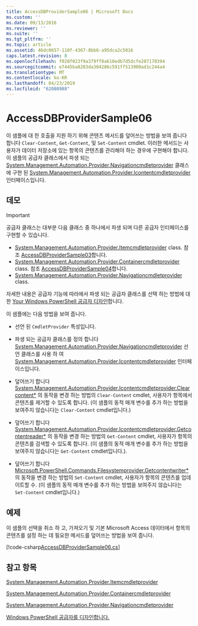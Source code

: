 ```yaml
---
title: AccessDBProviderSample06 | Microsoft Docs
ms.custom: ''
ms.date: 09/13/2016
ms.reviewer: ''
ms.suite: ''
ms.tgt_pltfrm: ''
ms.topic: article
ms.assetid: 46dc0657-110f-4367-8bb6-a95dca2c5016
caps.latest.revision: 8
ms.openlocfilehash: f020f023f9a379ff8a610edb7d5dcfe207170394
ms.sourcegitcommit: e7445ba8203da304286c591ff513900ad1c244a4
ms.translationtype: MT
ms.contentlocale: ko-KR
ms.lasthandoff: 04/23/2019
ms.locfileid: "62080988"
---
```

# <a name="accessdbprovidersample06"></a>AccessDBProviderSample06

이 샘플에 대 한 호출을 지원 하기 위해 콘텐츠 메서드를 덮어쓰는 방법을 보여 줍니다 합니다 `Clear-Content`, `Get-Content`, 및 `Set-Content` cmdlet. 이러한 메서드는 사용자가 데이터 저장소에 있는 항목의 콘텐츠를 관리해야 하는 경우에 구현해야 합니다. 이 샘플의 공급자 클래스에서 파생 되는 [System.Management.Automation.Provider.Navigationcmdletprovider](/dotnet/api/System.Management.Automation.Provider.NavigationCmdletProvider) 클래스에 구현 된 [ System.Management.Automation.Provider.Icontentcmdletprovider](/dotnet/api/System.Management.Automation.Provider.IContentCmdletProvider) 인터페이스입니다.

## <a name="demonstrates"></a>데모

> [!IMPORTANT]
> 공급자 클래스는 대부분 다음 클래스 중 하나에서 파생 되며 다른 공급자 인터페이스를 구현할 수 있습니다.
>
> -   [System.Management.Automation.Provider.Itemcmdletprovider](/dotnet/api/System.Management.Automation.Provider.ItemCmdletProvider) class. 참조 [AccessDBProviderSample03](./accessdbprovidersample03.md)합니다.
> -   [System.Management.Automation.Provider.Containercmdletprovider](/dotnet/api/System.Management.Automation.Provider.ContainerCmdletProvider) class. 참조 [AccessDBProviderSample04](./accessdbprovidersample04.md)합니다.
> -   [System.Management.Automation.Provider.Navigationcmdletprovider](/dotnet/api/System.Management.Automation.Provider.NavigationCmdletProvider) class.
>
> 자세한 내용은 공급자 기능에 따라에서 파생 되는 공급자 클래스를 선택 하는 방법에 대 한 [Your Windows PowerShell 공급자 디자인](./provider-types.md)합니다.

이 샘플에는 다음 방법을 보여 줍니다.

- 선언 된 `CmdletProvider` 특성입니다.

- 파생 되는 공급자 클래스를 정의 합니다 [System.Management.Automation.Provider.Navigationcmdletprovider](/dotnet/api/System.Management.Automation.Provider.NavigationCmdletProvider) 선언 클래스를 사용 하 여 [ System.Management.Automation.Provider.Icontentcmdletprovider](/dotnet/api/System.Management.Automation.Provider.IContentCmdletProvider) 인터페이스입니다.

- 덮어쓰기 합니다 [System.Management.Automation.Provider.Icontentcmdletprovider.Clearcontent*](/dotnet/api/System.Management.Automation.Provider.IContentCmdletProvider.ClearContent) 의 동작을 변경 하는 방법의 `Clear-Content` cmdlet, 사용자가 항목에서 콘텐츠를 제거할 수 있도록 합니다. (이 샘플의 동적 매개 변수를 추가 하는 방법을 보여주지 않습니다는 `Clear-Content` cmdlet입니다.)

- 덮어쓰기 합니다 [System.Management.Automation.Provider.Icontentcmdletprovider.Getcontentreader*](/dotnet/api/System.Management.Automation.Provider.IContentCmdletProvider.GetContentReader) 의 동작을 변경 하는 방법의 `Get-Content` cmdlet, 사용자가 항목의 콘텐츠를 검색할 수 있도록 합니다. (이 샘플의 동적 매개 변수를 추가 하는 방법을 보여주지 않습니다는 `Get-Content` cmdlet입니다.).

- 덮어쓰기 합니다 [Microsoft.PowerShell.Commands.Filesystemprovider.Getcontentwriter*](/dotnet/api/Microsoft.PowerShell.Commands.FileSystemProvider.GetContentWriter) 의 동작을 변경 하는 방법의 `Set-Content` cmdlet, 사용자가 항목의 콘텐츠를 업데이트할 수. (이 샘플의 동적 매개 변수를 추가 하는 방법을 보여주지 않습니다는 `Set-Content` cmdlet입니다.)

## <a name="example"></a>예제

이 샘플의 선택을 취소 하 고, 가져오기 및 기본 Microsoft Access 데이터에서 항목의 콘텐츠를 설정 하는 데 필요한 메서드를 덮어쓰는 방법을 보여 줍니다.

[!code-csharp[AccessDBProviderSample06.cs](../../powershell-sdk-samples/SDK-2.0/csharp/AccessDBProviderSample06/AccessDBProviderSample06.cs#L11-L2399 "AccessDBProviderSample06.cs")]

## <a name="see-also"></a>참고 항목

[System.Management.Automation.Provider.Itemcmdletprovider](/dotnet/api/System.Management.Automation.Provider.ItemCmdletProvider)

[System.Management.Automation.Provider.Containercmdletprovider](/dotnet/api/System.Management.Automation.Provider.ContainerCmdletProvider)

[System.Management.Automation.Provider.Navigationcmdletprovider](/dotnet/api/System.Management.Automation.Provider.NavigationCmdletProvider)

[Windows PowerShell 공급자를 디자인합니다.](./provider-types.md)